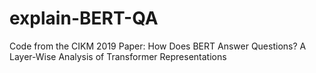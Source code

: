 # explain-BERT-QA
Code from the CIKM 2019 Paper: How Does BERT Answer Questions? A Layer-Wise Analysis of Transformer Representations
